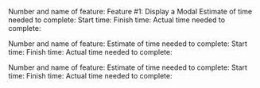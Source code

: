 Number and name of feature: Feature #1: Display a Modal
Estimate of time needed to complete: 
Start time: 
Finish time: 
Actual time needed to complete: 

Number and name of feature: 
Estimate of time needed to complete: 
Start time: 
Finish time: 
Actual time needed to complete: 

Number and name of feature: 
Estimate of time needed to complete: 
Start time: 
Finish time: 
Actual time needed to complete: 